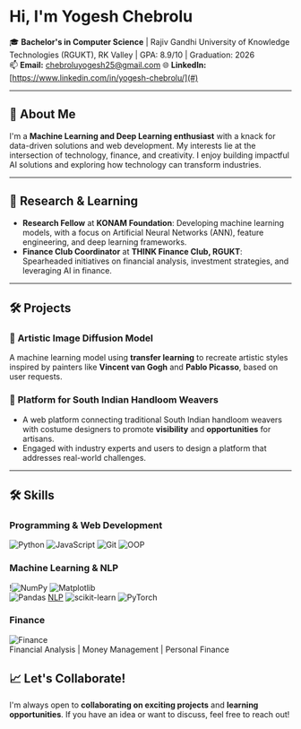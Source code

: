 #  Hi, I'm Yogesh Chebrolu

🎓 **Bachelor's in Computer Science** | Rajiv Gandhi University of Knowledge Technologies (RGUKT), RK Valley | GPA: 8.9/10 | Graduation: 2026  
📫 **Email:** chebroluyogesh25@gmail.com 
🌐 **LinkedIn:** [https://www.linkedin.com/in/yogesh-chebrolu/](#)  

---

## 🚀 About Me

I'm a **Machine Learning and Deep Learning enthusiast** with a knack for data-driven solutions and web development. My interests lie at the intersection of technology, finance, and creativity. I enjoy building impactful AI solutions and exploring how technology can transform industries.

---

## 🔬 Research & Learning

- **Research Fellow** at **KONAM Foundation**: Developing machine learning models, with a focus on Artificial Neural Networks (ANN), feature engineering, and deep learning frameworks.
- **Finance Club Coordinator** at **THINK Finance Club, RGUKT**: Spearheaded initiatives on financial analysis, investment strategies, and leveraging AI in finance.

---

## 🛠️ Projects

### 🎨 **Artistic Image Diffusion Model**
A machine learning model using **transfer learning** to recreate artistic styles inspired by painters like **Vincent van Gogh** and **Pablo Picasso**, based on user requests.

### 🧵 **Platform for South Indian Handloom Weavers**
- A web platform connecting traditional South Indian handloom weavers with costume designers to promote **visibility** and **opportunities** for artisans.
- Engaged with industry experts and users to design a platform that addresses real-world challenges.

---

## 🛠 Skills

### **Programming & Web Development**  
![Python](https://img.shields.io/badge/-Python-3776AB?logo=python&logoColor=white)  ![JavaScript](https://img.shields.io/badge/-JavaScript-F7DF1E?logo=javascript&logoColor=black)  ![Git](https://img.shields.io/badge/-Git-F05032?logo=git&logoColor=white)  ![OOP](https://img.shields.io/badge/-OOP-008C45?logo=java&logoColor=white)

### **Machine Learning & NLP**  
!![NumPy](https://img.shields.io/badge/-NumPy-013243?logo=numpy&logoColor=white)   ![Matplotlib](https://img.shields.io/badge/-Matplotlib-007ACC?logo=python&logoColor=white)  
![Pandas](https://img.shields.io/badge/-Pandas-150458?logo=pandas&logoColor=white) [NLP](https://img.shields.io/badge/-NLP-3E9E9D?logo=elastic&logoColor=white)  ![scikit-learn](https://img.shields.io/badge/-scikit--learn-F7931E?logo=scikit-learn&logoColor=white)  ![PyTorch](https://img.shields.io/badge/-PyTorch-EE4C2C?logo=pytorch&logoColor=white) 


### **Finance**  
![Finance](https://img.shields.io/badge/-Finance-00A1A7?logo=chart&logoColor=white)  
Financial Analysis | Money Management | Personal Finance



## 📈 Let's Collaborate!
I'm always open to **collaborating on exciting projects** and **learning opportunities**. If you have an idea or want to discuss, feel free to reach out!

